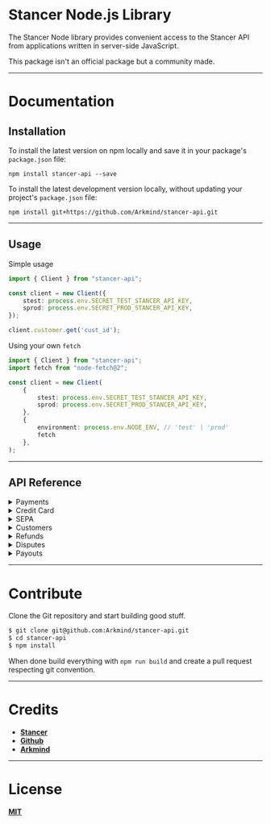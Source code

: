 # Stancer Node.js Library

The Stancer Node library provides convenient access to the Stancer API from applications written in server-side JavaScript.

This package isn't an official package but a community made.

---

# Documentation

## Installation

To install the latest version on npm locally and save it in your package's `package.json` file:

`npm install stancer-api --save`

To install the latest development version locally, without updating your project's `package.json` file:

`npm install git+https://github.com/Arkmind/stancer-api.git`

---

## Usage

Simple usage
```ts
import { Client } from "stancer-api";

const client = new Client({
    stest: process.env.SECRET_TEST_STANCER_API_KEY,
    sprod: process.env.SECRET_PROD_STANCER_API_KEY,
});

client.customer.get('cust_id');
```

Using your own `fetch`
```ts
import { Client } from "stancer-api";
import fetch from "node-fetch@2";

const client = new Client(
    {
        stest: process.env.SECRET_TEST_STANCER_API_KEY,
        sprod: process.env.SECRET_PROD_STANCER_API_KEY,
    }, 
    { 
        environment: process.env.NODE_ENV, // 'test' | 'prod'
        fetch 
    },
);
```

---

## API Reference

<details>
<summary>Payments</summary>

The export `Client` as a property named `payment` that is an instance of [`Payment`](dist/request/Payment.d.ts), containing methods to manipulate payments.

**Get payment data `Client.payment.get(id: string)`**

**Create a payment `Client.payment.create(data: PaymentCreate)`** \
[PaymentCreate](dist/types/payment.d.ts)

**Update a payment `Client.payment.update(id: string, data: PaymentUpdate)`** \
[PaymentUpdate](dist/types/payment.d.ts)

**List all payment `Client.payment.list(data: PaymentList)`** \
[PaymentList](dist/types/payment.d.ts)
</details>

<details>
<summary>Credit Card</summary>

The export `Client` as a property named `creditCard` that is an instance of [`CreditCard`](dist/request/creditcard.d.ts), containing methods to manipulate credit cards.

**Get credit card data `Client.creditCard.get(id: string)`**

**Create a credit card `Client.creditCard.create(data: CreditCardCreate)`** \
[CreditCardCreate](dist/types/creditcard.d.ts)

**Update a credit card `Client.creditCard.update(id: string, data: CreditCardUpdate)`** \
[CreditCardUpdate](dist/types/creditcard.d.ts)

**Delete a credit card `Client.creditCard.delete(data: CreditCardDelete)`** \
[CreditCardDelete](dist/types/creditcard.d.ts)
</details>

<details>
<summary>SEPA</summary>

The export `Client` as a property named `sepa` that is an instance of [`Sepa`](dist/request/Sepa.d.ts), containing methods to manipulate SEPAs.

**Get SEPA data `Client.sepa.get(id: string)`**

**Create a SEPA `Client.sepa.create(data: SepaCreate)`** \
[SepaCreate](dist/types/sepa.d.ts)

**Update a SEPA `Client.sepa.update(id: string, data: SepaUpdate)`** \
[SepaUpdate](dist/types/sepa.d.ts)

**Delete a SEPA `Client.sepa.delete(data: SepaDelete)`** \
[SepaDelete](dist/types/sepa.d.ts)
</details>

<details>
<summary>Customers</summary>

The export `Client` as a property named `customer` that is an instance of [`Customer`](dist/request/Customer.d.ts), containing methods to manipulate Customers.

**Get Customer data `Client.customer.get(id: string)`**

**Create a Customer `Client.customer.create(data: CustomerCreate)`** \
[CustomerCreate](dist/types/customer.d.ts)

**Update a Customer `Client.customer.update(id: string, data: CustomerUpdate)`** \
[CustomerUpdate](dist/types/customer.d.ts)

**Delete a Customer `Client.customer.delete(data: CustomerDelete)`** \
[CustomerDelete](dist/types/customer.d.ts)
</details>

<details>
<summary>Refunds</summary>

The export `Client` as a property named `refund` that is an instance of [`Refund`](dist/request/Refund.d.ts), containing methods to manipulate Refunds.

**Get Refund data `Client.refund.get(id: string)`**

**Create a Refund `Client.refund.create(data: CustomerCreate)`** \
[RefundCreate](dist/types/refund.d.ts)
</details>

<details>
<summary>Disputes</summary>

The export `Client` as a property named `dispute` that is an instance of [`Dispute`](dist/request/Dispute.d.ts), containing methods to manipulate Disputes.

**Get Dispute data `Client.dispute.get(id: string)`**

**List all Dispute `Client.dispute.delete(data: DisputeList)`** \
[DisputeList](dist/types/dispute.d.ts)
</details>

<details>
<summary>Payouts</summary>

The export `Client` as a property named `payout` that is an instance of [`Payout`](dist/request/Payout.d.ts), containing methods to manipulate Payouts.

**Get a Payout detail `Client.payout.get(id: string, type: PayoutTypes, data?: PayoutList)`**
[PayoutTypes, PayoutList](dist/types/payout.d.ts)

**List all Payouts `Client.payout.list(data: PayoutList)`** \
[PayoutList](dist/types/payout.d.ts)
</details>

---

# Contribute

Clone the Git repository and start building good stuff.

```bash
$ git clone git@github.com:Arkmind/stancer-api.git
$ cd stancer-api
$ npm install
```

When done build everything with `npm run build` and create a pull request respecting git convention.

---

# Credits

- **[Stancer](https://www.stancer.com/)**
- **[Github](https://github.com/Arkmind/stancer-api)**
- **[Arkmind](https://github.com/Arkmind/)**
  
---

# License

**[MIT](https://github.com/Arkmind/stancer-api/LICENSE)**